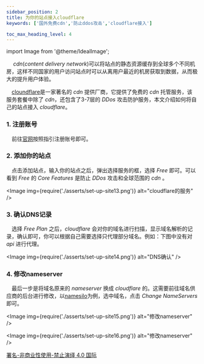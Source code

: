 ```yaml
---
sidebar_position: 2
title: 为你的站点接入cloudflare
keywords: ['国外免费cdn','防止ddos攻击','cloudflare接入']

toc_max_heading_level: 4
---
```


import Image from '@theme/IdealImage';

  _cdn_(_content delivery network_)可以将站点的静态资源缓存到全球多个不同机房，这样不同国家的用户访问站点时可以从离用户最近的机房获取到数据，从而极大的提升用户体验。

 [cloundflare](https://www.cloudflare.com/)是一家著名的 _cdn_ 提供厂商，它提供了免费的 _cdn_ 托管服务，该服务套餐中除了 _cdn_，还包含了3-7层的 _DDos_ 攻击防护服务，本文介绍如何将自己的站点接入 _cloudflare_。

### 1. 注册账号

 前往[官网](https://www.cloudflare.com/)按照指引注册账号即可。

### 2. 添加你的站点

 点击添加站点，输入你的站点之后，弹出选择服务的框，选择 _Free_ 即可。可以看到 _Free_ 的 _Core Features_ 是防止 _DDos_ 攻击和全球范围的 _cdn_ 。

<Image img={require('./asserts/set-up-site13.png')} alt="cloudflare的服务" />

### 3. 确认DNS记录

 选择 _Free Plan_ 之后，_cloudflare_ 会对你的域名进行扫描，显示域名解析的记录，确认即可，你可以根据自己需要选择只代理部分域名。例如：下图中没有对 _api_ 进行代理。

<Image img={require('./asserts/set-up-site14.png')} alt="DNS确认" />

### 4. 修改nameserver

 最后一步是将域名原来的 _nameserver_ 换成 _cloudflare_ 的。这需要前往域名供应商的后台进行修改，以[namesilo](https://www.namesilo.com/?rid=2ddf330)为例，选中域名，点击 _Change NameServers_ 即可。

<Image img={require('./asserts/set-up-site15.png')} alt="修改nameserver" />

<Image img={require('./asserts/set-up-site16.png')} alt="修改nameserver" />

[署名-非商业性使用-禁止演绎 4.0 国际](https://creativecommons.org/licenses/by-nc-nd/4.0/deed.zh)
